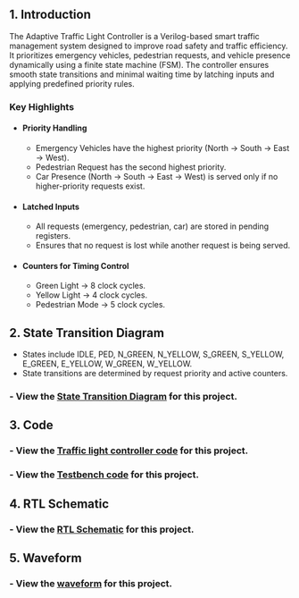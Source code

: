 
## 1. Introduction

The Adaptive Traffic Light Controller is a Verilog-based smart traffic management system designed to improve road safety and traffic efficiency. It prioritizes emergency vehicles, pedestrian requests, and vehicle presence dynamically using a finite state machine (FSM). The controller ensures smooth state transitions and minimal waiting time by latching inputs and applying predefined priority rules.

### Key Highlights
 - #### Priority Handling
   - Emergency Vehicles have the highest priority (North → South → East → West).
   - Pedestrian Request has the second highest priority.
   - Car Presence (North → South → East → West) is served only if no higher-priority requests exist.
 - #### Latched Inputs
   - All requests (emergency, pedestrian, car) are stored in pending registers.
   - Ensures that no request is lost while another request is being served.  
 - ####  Counters for Timing Control
   - Green Light → 8 clock cycles.
   - Yellow Light → 4 clock cycles.
   - Pedestrian Mode → 5 clock cycles.
## 2. State Transition Diagram
   - States include IDLE, PED, N_GREEN, N_YELLOW, S_GREEN, S_YELLOW, E_GREEN, E_YELLOW, W_GREEN, W_YELLOW.
   - State transitions are determined by request priority and active counters.
  ### - View the [State Transition Diagram](https://github.com/yaman-tewatia/Smart-Traffic-Light-Controller/blob/main/state_transition_diagram.svg) for this project.

## 3. Code   
### - View the [Traffic light controller code](https://github.com/yaman-tewatia/Smart-Traffic-Light-Controller/blob/main/adaptive_traffic_light_controller/traffic_light_controller.v) for this project.

### - View the [Testbench code](https://github.com/yaman-tewatia/Smart-Traffic-Light-Controller/blob/main/testbench/testbench.v) for this project.

## 4. RTL Schematic
### - View the [RTL Schematic](https://github.com/yaman-tewatia/Smart-Traffic-Light-Controller/blob/main/RTL_schematic.png) for this project.


## 5. Waveform
### - View the [waveform](https://github.com/yaman-tewatia/Smart-Traffic-Light-Controller/blob/main/waveform.png) for this project.








